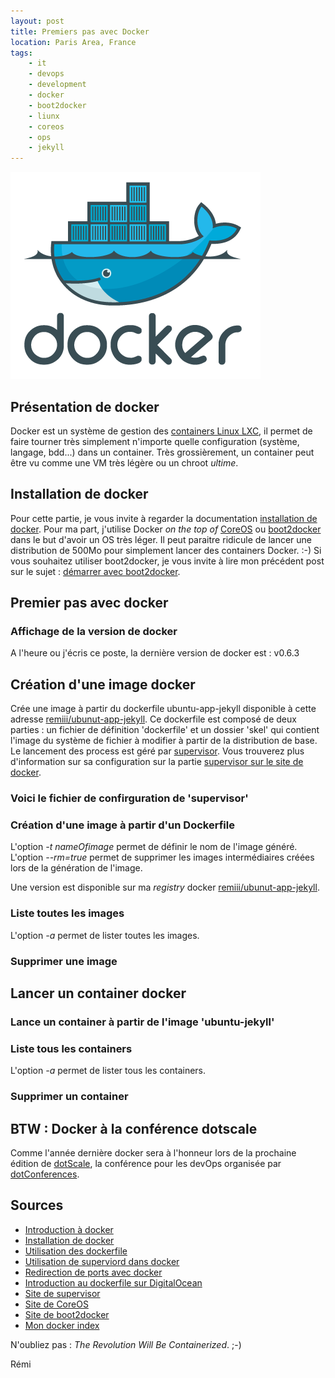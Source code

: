 ```yaml
---
layout: post
title: Premiers pas avec Docker
location: Paris Area, France
tags:
    - it
    - devops
    - development
    - docker
    - boot2docker
    - liunx
    - coreos
    - ops
    - jekyll
---
```


<img src="/assets/images/blog/image00028.png" class="img-responsive"/><br />

## Présentation de docker

Docker est un système de gestion des [containers Linux LXC](http://linuxcontainers.org), il permet de faire tourner très simplement n'importe quelle configuration (système, langage, bdd...) dans un container. Très grossièrement, un container peut être vu comme une VM très légère ou un chroot *ultime*.

## Installation de docker

Pour cette partie, je vous invite à regarder la documentation [installation de docker](http://docs.docker.io/en/latest/installation/ubuntulinux/). Pour ma part, j'utilise Docker *on the top of* [CoreOS](https://coreos.com) ou [boot2docker](http://boot2docker.github.io) dans le but d'avoir un OS très léger. Il peut paraitre ridicule de lancer une distribution de 500Mo pour simplement lancer des containers Docker. :-) Si vous souhaitez utiliser boot2docker, je vous invite à lire mon précédent post sur le sujet : [démarrer avec boot2docker](http://remibarbe.fr/blog/2014/02/16/boot2docker-docker-sur-un-os-leger/).

## Premier pas avec docker

### Affichage de la version de docker

<script src="https://gist.github.com/Remiii/9273924.js"></script>

A l'heure ou j'écris ce poste, la dernière version de docker est : v0.6.3

## Création d'une image docker

Crée une image à partir du dockerfile ubuntu-app-jekyll disponible à cette adresse [remiii/ubunut-app-jekyll](https://github.com/Remiii/remiii-dockerfile-ubuntu-app-jekyll). Ce dockerfile est composé de deux parties : un fichier de définition 'dockerfile' et un dossier 'skel' qui contient l'image du système de fichier à modifier à partir de la distribution de base. Le lancement des process est géré par [supervisor](http://supervisord.org). Vous trouverez plus d'information sur sa configuration sur la partie [supervisor sur le site de docker](http://docs.docker.io/en/latest/examples/using_supervisord/).

<script src="https://gist.github.com/Remiii/9273720.js"></script>

### Voici le fichier de confirguration de 'supervisor'

<script src="https://gist.github.com/Remiii/9273738.js"></script>

### Création d'une image à partir d'un Dockerfile

<script src="https://gist.github.com/Remiii/9273761.js"></script>
L'option *-t nameOfimage* permet de définir le nom de l'image généré.
L'option *--rm=true* permet de supprimer les images intermédiaires créées lors de la génération de l'image.

Une version est disponible sur ma *registry* docker [remiii/ubunut-app-jekyll](https://index.docker.io/u/remiii/remiii-dockerfile-ubuntu-app-j/).

### Liste toutes les images

<script src="https://gist.github.com/Remiii/9273785.js"></script>
L'option *-a* permet de lister toutes les images.

### Supprimer une image

<script src="https://gist.github.com/Remiii/9273807.js"></script>

## Lancer un container docker

### Lance un container à partir de l'image 'ubuntu-jekyll'

<script src="https://gist.github.com/Remiii/9273818.js"></script>

### Liste tous les containers

<script src="https://gist.github.com/Remiii/9273833.js"></script>
L'option *-a* permet de lister tous les containers.

### Supprimer un container

<script src="https://gist.github.com/Remiii/9273838.js"></script>

## BTW : Docker à la conférence dotscale

Comme l'année dernière docker sera à l'honneur lors de la prochaine édition de [dotScale](http://www.dotscale.eu), la conférence pour les devOps organisée par [dotConferences](http://www.dotconferences.eu).

## Sources

* [Introduction à docker](https://www.docker.io/learn/dockerfile/level1/)
* [Installation de docker](http://docs.docker.io/en/latest/installation/ubuntulinux/)
* [Utilisation des dockerfile](http://docs.docker.io/en/latest/reference/builder/)
* [Utilisation de superviord dans docker](http://docs.docker.io/en/latest/examples/using_supervisord/)
* [Redirection de ports avec docker](http://docs.docker.io/en/latest/use/port_redirection/)
* [Introduction au dockerfile sur DigitalOcean](https://www.digitalocean.com/community/articles/docker-explained-using-dockerfiles-to-automate-building-of-images)
* [Site de supervisor](http://supervisord.org)
* [Site de CoreOS](https://coreos.com)
* [Site de boot2docker](http://boot2docker.github.io)
* [Mon docker index](https://index.docker.io/u/remiii/)

N'oubliez pas : *The Revolution Will Be Containerized*. ;-)

Rémi


